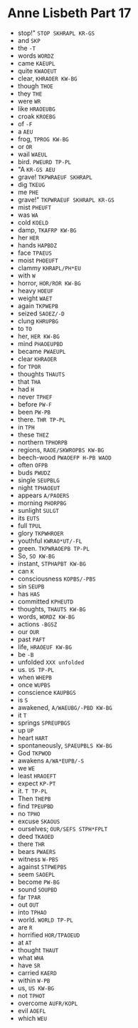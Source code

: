 # Anne Lisbeth Part 17

* stop!" `STOP SKHRAPL KR-GS`
* and `SKP`
* the `-T`
* words `WORDZ`
* came `KAEUPL`
* quite `KWAOEUT`
* clear, `KHRAOER KW-BG`
* though `THOE`
* they `THE`
* were `WR`
* like `HRAOEUBG`
* croak `KROEBG`
* of `-F`
* a `AEU`
* frog, `TPROG KW-BG`
* or `OR`
* wail `WAEUL`
* bird. `PWEURD TP-PL`
* "A `KR-GS AEU`
* grave! `TKPWRAEUF SKHRAPL`
* dig `TKEUG`
* me `PHE`
* grave!" `TKPWRAEUF SKHRAPL KR-GS`
* mist `PHEUFT`
* was `WA`
* cold `KOELD`
* damp, `TKAFRP KW-BG`
* her `HER`
* hands `HAPBDZ`
* face `TPAEUS`
* moist `PHOEUFT`
* clammy `KHRAPL/PH*EU`
* with `W`
* horror, `HOR/ROR KW-BG`
* heavy `HOEUF`
* weight `WAET`
* again `TKPWEPB`
* seized `SAOEZ/-D`
* clung `KHRUPBG`
* to `TO`
* her, `HER KW-BG`
* mind `PHAOEUPBD`
* became `PWAEUPL`
* clear `KHRAOER`
* for `TPOR`
* thoughts `THAUTS`
* that `THA`
* had `H`
* never `TPHEF`
* before `PW-F`
* been `PW-PB`
* there. `THR TP-PL`
* in `TPH`
* these `THEZ`
* northern `TPHORPB`
* regions, `RAOE/SKWROPBS KW-BG`
* beech-wood `PWAOEFP H-PB WAOD`
* often `OFPB`
* buds `PWUDZ`
* single `SEUPBLG`
* night `TPHAOEUT`
* appears `A/PAOERS`
* morning `PHORPBG`
* sunlight `SULGT`
* its `EUTS`
* full `TPUL`
* glory `TKPWHROER`
* youthful `KWRAO*UT/-FL`
* green. `TKPWRAOEPB TP-PL`
* So, `SO KW-BG`
* instant, `STPHAPBT KW-BG`
* can `K`
* consciousness `KOPBS/-PBS`
* sin `SEUPB`
* has `HAS`
* committed `KPHEUTD`
* thoughts, `THAUTS KW-BG`
* words, `WORDZ KW-BG`
* actions `-BGSZ`
* our `OUR`
* past `PAFT`
* life, `HRAOEUF KW-BG`
* be `-B`
* unfolded `XXX unfolded`
* us. `US TP-PL`
* when `WHEPB`
* once `WUPBS`
* conscience `KAUPBGS`
* is `S`
* awakened, `A/WAEUBG/-PBD KW-BG`
* it `T`
* springs `SPREUPBGS`
* up `UP`
* heart `HART`
* spontaneously, `SPAEUPBLS KW-BG`
* God `TKPWOD`
* awakens `A/WA*EUPB/-S`
* we `WE`
* least `HRAOEFT`
* expect `KP-PT`
* it. `T TP-PL`
* Then `THEPB`
* find `TPEUPBD`
* no `TPHO`
* excuse `SKAOUS`
* ourselves; `OUR/SEFS STPH*FPLT`
* deed `TKAOED`
* there `THR`
* bears `PWAERS`
* witness `W-PBS`
* against `STPWEPBS`
* seem `SAOEPL`
* become `PW-BG`
* sound `SOUPBD`
* far `TPAR`
* out `OUT`
* into `TPHAO`
* world. `WORLD TP-PL`
* are `R`
* horrified `HOR/TPAOEUD`
* at `AT`
* thought `THAUT`
* what `WHA`
* have `SR`
* carried `KAERD`
* within `W-PB`
* us, `US KW-BG`
* not `TPHOT`
* overcome `AUFR/KOPL`
* evil `AOEFL`
* which `WEU`
